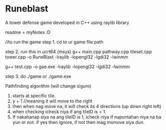 # Runeblast
A tower defense game developed in C++ using raylib library

readme = myNotes :D

//to run the game
step 1. cd to ur game file path

step 2. run this in ucrt64 (msys)
g++ main.cpp pathway.cpp tileset.cpp tower.cpp -o RuneBlast -lraylib -lopengl32 -lgdi32 -lwinmm

g++ test.cpp -o gae.exe -lraylib -lopengl32 -lgdi32 -lwinmm


step 3. do ./game or ./game.exe

Pathfinding algorithm (will change siguro)
1. starts at specific tile.
2. y + 1 //meaning it will move to the right
3. then when nag move na, it will check its 4 directions (up down right left)
4. when checking icheck niya if ang tileID is = 1. 
5. If nakahanap siya na ang tileID is 1, icheck niya if napuntahan niya na ba yun or not. if yes then ignore, if not then mag momove siya dun.